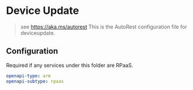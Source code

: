 # Device Update

> see https://aka.ms/autorest
> This is the AutoRest configuration file for deviceupdate.

## Configuration

Required if any services under this folder are RPaaS.

```yaml
openapi-type: arm
openapi-subtype: rpaas
```
